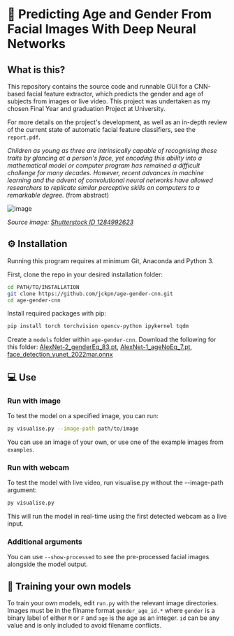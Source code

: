 # 📖 Predicting Age and Gender From Facial Images With Deep Neural Networks

## What is this?

This repository contains the source code and runnable GUI for a CNN-based facial feature extractor, which predicts the gender and age of subjects from images or live video. This project was undertaken as my chosen Final Year and graduation Project at University.

For more details on the project's development, as well as an in-depth review of the current state of automatic facial feature classifiers, see the `report.pdf`.

*Children as young as three are intrinsically capable of recognising these traits by glancing at a person's face, yet encoding this ability into a mathematical model or computer program has remained a difficult challenge for many decades. However, recent advances in machine learning and the advent of convolutional neural networks have allowed researchers to replicate similar perceptive skills on computers to a remarkable degree.* (from abstract)

![image](https://github.com/jckpn/age-gender-cnn/assets/14837124/9e29b3d0-9f9a-4802-b416-d3990dbe48cd)

*Source image: [Shutterstock ID 1284992623](https://www.shutterstock.com/image-photo/three-generation-hispanic-family-standing-park-1284992623)*


## ⚙️ Installation

Running this program requires at minimum Git, Anaconda and Python 3.

First, clone the repo in your desired installation folder:

```sh
cd PATH/TO/INSTALLATION
git clone https://github.com/jckpn/age-gender-cnn.git
cd age-gender-cnn
```

Install required packages with pip:

```sh
pip install torch torchvision opencv-python ipykernel tqdm
```

Create a `models` folder within `age-gender-cnn`. Download the following for this folder: [AlexNet-2_genderEq_83.pt](https://drive.google.com/file/d/1eeOHTckWW01P32mfIR-D0CsTnKNYwr2D/view?usp=share_link), [AlexNet-1_ageNoEq_7.pt](https://drive.google.com/file/d/1nTz7URYHH8fWc46L8GvXmi4yiJFgAry9/view?usp=share_link), [face_detection_yunet_2022mar.onnx](https://github.com/opencv/opencv_zoo/blob/master/models/face_detection_yunet/face_detection_yunet_2022mar.onnx?raw=true)

## 💻 Use

### Run with image

To test the model on a specified image, you can run:

```sh
py visualise.py --image-path path/to/image
```

You can use an image of your own, or use one of the example images from `examples`.

### Run with webcam

To test the model with live video, run visualise.py without the --image-path argument:

```sh
py visualise.py
```

This will run the model in real-time using the first detected webcam as a live input.

### Additional arguments

You can use `--show-processed` to see the pre-processed facial images alongside the model output.

## 🤖 Training your own models

To train your own models, edit `run.py` with the relevant image directories. Images must be in the filname format `gender_age_id.*` where `gender` is a binary label of either `M` or `F` and `age` is the age as an integer. `id` can be any value and is only included to avoid filename conflicts.
